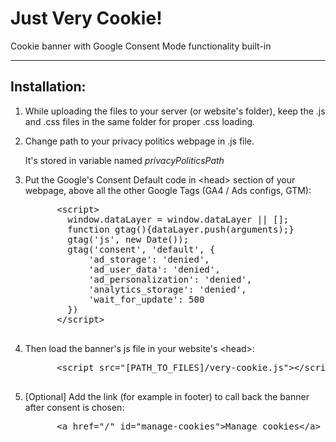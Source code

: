 <h1>Just Very Cookie!</h1>
<p>Cookie banner with Google Consent Mode functionality built-in</p>
<hr>
<h2>Installation: </h2>
<ol>
  <li>
    <p>While uploading the files to your server (or website's folder), keep the .js and .css files in the same folder for proper .css loading.</p>
  </li>

  <li>
    <p>Change path to your privacy politics webpage in .js file.</p>
    <p>It's stored in variable named <em>privacyPoliticsPath</em></p>
  </li>
  
  <li>
    <p>Put the Google's Consent Default code in &lt;head&gt; section of your webpage, above all the other Google Tags (GA4 / Ads configs, GTM): </p>
    <pre>
      &lt;script&gt;
        window.dataLayer = window.dataLayer || [];
        function gtag(){dataLayer.push(arguments);}
        gtag('js', new Date());
        gtag('consent', 'default', {
            'ad_storage': 'denied',
            'ad_user_data': 'denied',
            'ad_personalization': 'denied',
            'analytics_storage': 'denied',
            'wait_for_update': 500
        })
      &lt;/script&gt;
    </pre>
  </li>

  <li>
    <p>Then load the banner's js file in your website's &lt;head&gt;:</p>
    <pre>
      &lt;script src="[PATH_TO_FILES]/very-cookie.js"&gt;&lt;/script&gt;
    </pre>
  </li>

  <li>
    <p>[Optional] Add the link (for example in footer) to call back the banner after consent is chosen:</p>
    <pre>
      &lt;a href="/" id="manage-cookies"&gt;Manage cookies&lt;/a&gt;
    </pre>
  </li>

</ol>


